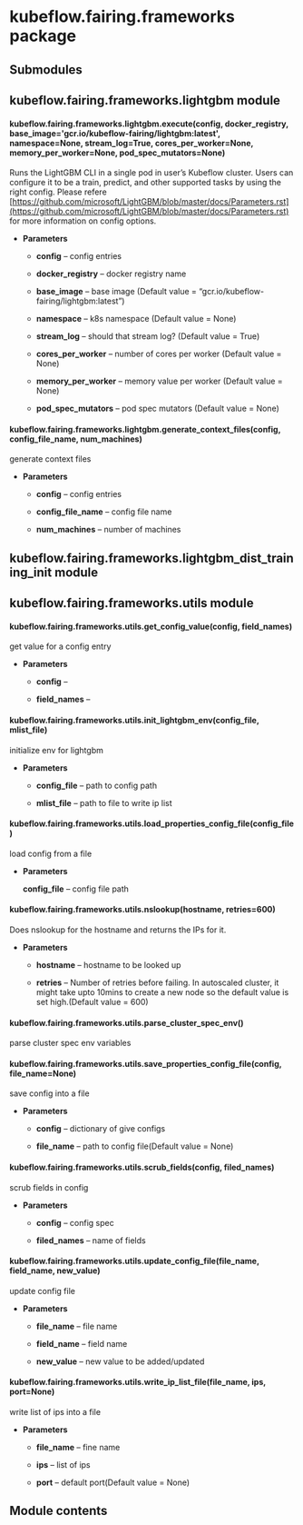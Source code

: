 # kubeflow.fairing.frameworks package

## Submodules

## kubeflow.fairing.frameworks.lightgbm module


#### kubeflow.fairing.frameworks.lightgbm.execute(config, docker_registry, base_image='gcr.io/kubeflow-fairing/lightgbm:latest', namespace=None, stream_log=True, cores_per_worker=None, memory_per_worker=None, pod_spec_mutators=None)
Runs the LightGBM CLI in a single pod in user’s Kubeflow cluster.
Users can configure it to be a train, predict, and other supported tasks
by using the right config.
Please refere [https://github.com/microsoft/LightGBM/blob/master/docs/Parameters.rst](https://github.com/microsoft/LightGBM/blob/master/docs/Parameters.rst)
for more information on config options.


* **Parameters**

    
    * **config** – config entries


    * **docker_registry** – docker registry name


    * **base_image** – base image (Default value = “gcr.io/kubeflow-fairing/lightgbm:latest”)


    * **namespace** – k8s namespace (Default value = None)


    * **stream_log** – should that stream log? (Default value = True)


    * **cores_per_worker** – number of cores per worker (Default value = None)


    * **memory_per_worker** – memory value per worker (Default value = None)


    * **pod_spec_mutators** – pod spec mutators (Default value = None)



#### kubeflow.fairing.frameworks.lightgbm.generate_context_files(config, config_file_name, num_machines)
generate context files


* **Parameters**

    
    * **config** – config entries


    * **config_file_name** – config file name


    * **num_machines** – number of machines


## kubeflow.fairing.frameworks.lightgbm_dist_training_init module

## kubeflow.fairing.frameworks.utils module


#### kubeflow.fairing.frameworks.utils.get_config_value(config, field_names)
get value for a config entry


* **Parameters**

    
    * **config** – 


    * **field_names** – 



#### kubeflow.fairing.frameworks.utils.init_lightgbm_env(config_file, mlist_file)
initialize env for lightgbm


* **Parameters**

    
    * **config_file** – path to config path


    * **mlist_file** – path to file to write ip list



#### kubeflow.fairing.frameworks.utils.load_properties_config_file(config_file)
load config from a file


* **Parameters**

    **config_file** – config file path



#### kubeflow.fairing.frameworks.utils.nslookup(hostname, retries=600)
Does nslookup for the hostname and returns the IPs for it.


* **Parameters**

    
    * **hostname** – hostname to be looked up


    * **retries** – Number of retries before failing. In autoscaled cluster,
    it might take upto 10mins to create a new node so the default value
    is set high.(Default value = 600)



#### kubeflow.fairing.frameworks.utils.parse_cluster_spec_env()
parse cluster spec env variables


#### kubeflow.fairing.frameworks.utils.save_properties_config_file(config, file_name=None)
save config into a file


* **Parameters**

    
    * **config** – dictionary of give configs


    * **file_name** – path to config file(Default value = None)



#### kubeflow.fairing.frameworks.utils.scrub_fields(config, filed_names)
scrub fields in config


* **Parameters**

    
    * **config** – config spec


    * **filed_names** – name of fields



#### kubeflow.fairing.frameworks.utils.update_config_file(file_name, field_name, new_value)
update config file


* **Parameters**

    
    * **file_name** – file name


    * **field_name** – field name


    * **new_value** – new value to be added/updated



#### kubeflow.fairing.frameworks.utils.write_ip_list_file(file_name, ips, port=None)
write list of ips into a file


* **Parameters**

    
    * **file_name** – fine name


    * **ips** – list of ips


    * **port** – default port(Default value = None)


## Module contents
